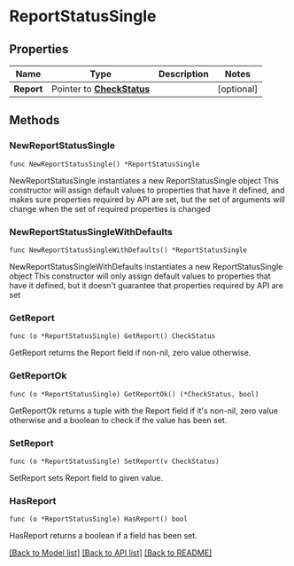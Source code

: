 # ReportStatusSingle

## Properties

Name | Type | Description | Notes
------------ | ------------- | ------------- | -------------
**Report** | Pointer to [**CheckStatus**](CheckStatus.md) |  | [optional] 

## Methods

### NewReportStatusSingle

`func NewReportStatusSingle() *ReportStatusSingle`

NewReportStatusSingle instantiates a new ReportStatusSingle object
This constructor will assign default values to properties that have it defined,
and makes sure properties required by API are set, but the set of arguments
will change when the set of required properties is changed

### NewReportStatusSingleWithDefaults

`func NewReportStatusSingleWithDefaults() *ReportStatusSingle`

NewReportStatusSingleWithDefaults instantiates a new ReportStatusSingle object
This constructor will only assign default values to properties that have it defined,
but it doesn't guarantee that properties required by API are set

### GetReport

`func (o *ReportStatusSingle) GetReport() CheckStatus`

GetReport returns the Report field if non-nil, zero value otherwise.

### GetReportOk

`func (o *ReportStatusSingle) GetReportOk() (*CheckStatus, bool)`

GetReportOk returns a tuple with the Report field if it's non-nil, zero value otherwise
and a boolean to check if the value has been set.

### SetReport

`func (o *ReportStatusSingle) SetReport(v CheckStatus)`

SetReport sets Report field to given value.

### HasReport

`func (o *ReportStatusSingle) HasReport() bool`

HasReport returns a boolean if a field has been set.


[[Back to Model list]](../README.md#documentation-for-models) [[Back to API list]](../README.md#documentation-for-api-endpoints) [[Back to README]](../README.md)


